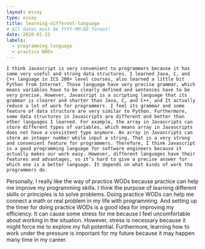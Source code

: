 ```yaml
---
layout: essay
type: essay
title: learning-different-language
# All dates must be YYYY-MM-DD format!
date: 2020-01-22
labels:
  - programming language
  - practice WODs
---
```

    I think Javascript is very convenient to programmers because it has some very useful and strong data structures. I learned Java, C, and C++ language in ICS 200+ level courses, also learned a little bit Python from Internet. Those language have very precise grammar, which means variables have to be clearly defined and sentences have to be very precise. However, Javascript is a scripting language that its grammar is clearer and shorter than Java, C, and C++, and It actually reduce a lot of work for programmers. I feel its grammar and some feature of data structure are very similar to Python. Furthermore, some data structures in Javascripts are different and better than other languages I learned. For example, the array in Javascripts can store different types of variables, which means array in Javascripts does not have a consistent type anymore. An array in Javascripts can store an integer number while input a string. That is a very strong and convenient feature for programmers. Therefore, I think Javascript is a good programming language for software engineers because it actually makes our work easy. However, different languages have their features and advantages, so it’s hard to give a precise answer for which one is a better language. It depends on what kinds of work the programmers do.
    
    
   Personally, I really like the way of practice WODs because practice can help me improve my programming skills. I think the purpose of learning different skills or principles is to solve problems. Doing practice WODs can help me connect a math or real problem in my life with programming. And setting up the timer for doing practice WODs is a good idea for improving my efficiency. It can cause some stress for me because I feel uncomfortable about working in the situation. However, stress is necessary because it might force me to explore my full potential. Furthermore, learning how to work under the pressure is important for my future because it may happen many time in my career.



